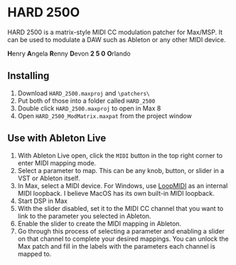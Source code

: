 # HARD 250O
HARD 2500 is a matrix-style MIDI CC modulation patcher for Max/MSP. It can be used to modulate a DAW such as Ableton or any other MIDI device.

**H**enry
**A**ngela
**R**enny
**D**evon
**2
5
0**
**O**rlando

## Installing
1. Download `HARD_2500.maxproj` and `\patchers\`
2. Put both of those into a folder called `HARD_2500` 
3. Double click `HARD_2500.maxproj` to open in Max 8
4. Open `HARD_2500_ModMatrix.maxpat` from the project window


## Use with Ableton Live
1. With Ableton Live open, click the `MIDI` button in the top right corner to enter MIDI mapping mode.
2. Select a parameter to map. This can be any knob, button, or slider in a VST or Ableton itself.
3. In Max, select a MIDI device. For Windows, use [LoopMIDI](https://www.tobias-erichsen.de/software/loopmidi.html) as an internal MIDI loopback. I believe MacOS has its own built-in MIDI loopback.
4. Start DSP in Max
5. With the slider disabled, set it to the MIDI CC channel that you want to link to the parameter you selected in Ableton.
6. Enable the slider to create the MIDI mapping in Ableton.
7. Go through this process of selecting a parameter and enabling a slider on that channel to complete your desired mappings. You can unlock the Max patch and fill in the labels with the parameters each channel is mapped to.
